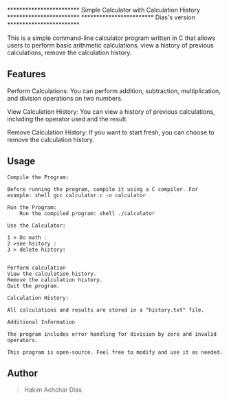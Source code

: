 ************************ Simple Calculator with Calculation History ************************
************************               Dias's version               ************************
                                     
This is a simple command-line calculator program written in C that allows users to perform basic arithmetic calculations, view a history of previous calculations, remove the calculation history.

## Features

Perform Calculations: You can perform addition, subtraction, multiplication, and  division operations on two numbers.

View Calculation History: You can view a history of previous calculations, including the operator used and the result.

Remove Calculation History: If you want to start fresh, you can choose to remove the calculation history.

## Usage

    Compile the Program:

    Before running the program, compile it using a C compiler. For example: shell gcc calculator.c -o calculator

    Run the Program:
        Run the compiled program: shell ./calculator

    Use the Calculator:

    1 > Do math :
    2 >see hsitory :
    3 > delete history:


    Perform calculation
    View the calculation history.
    Remove the calculation history.
    Quit the program.

    Calculation History:

    All calculations and results are stored in a "history.txt" file.

    Additional Information

    The program includes error handling for division by zero and invalid operators.

    This program is open-source. Feel free to modify and use it as needed.

## Author

 > Hakim 
 > Achchar
 > Dias

